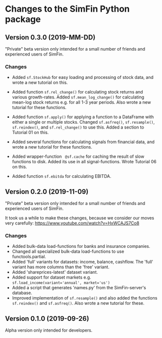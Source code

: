 # Changes to the SimFin Python package

## Version 0.3.0 (2019-MM-DD)

"Private" beta version only intended for a small number of friends and
experienced users of SimFin.

### Changes

-   Added `sf.StockHub` for easy loading and processing of stock data,
    and wrote a new tutorial on this.

-   Added function `sf.rel_change()` for calculating stock returns and
    various growth-rates. Added `sf.mean_log_change()` for calculating
    mean-log stock returns e.g. for all 1-3 year periods. Also wrote a
    new tutorial for these functions.

-   Added function `sf.apply()` for applying a function to a DataFrame
    with either a single or multiple stocks. Changed `sf.asfreq()`,
    `sf.resample()`, `sf.reindex()`, and `sf.rel_change()` to use this.
    Added a section to Tutorial 01 on this.

-   Added several functions for calculating signals from financial data,
    and wrote a new tutorial for these functions.
    
-   Added wrapper-function ` @sf.cache` for caching the result of slow
    functions to disk. Added its use in all signal-functions. Wrote
    Tutorial 06 on this.

-   Added function `sf.ebitda` for calculating EBITDA.


## Version 0.2.0 (2019-11-09)

"Private" beta version only intended for a small number of friends and
experienced users of SimFin.

It took us a while to make these changes, because we consider our moves
very carefully: https://www.youtube.com/watch?v=HxWCAJS7Co8

### Changes

-   Added bulk-data load-functions for banks and insurance companies.
-   Changed all specialized bulk-data load-functions to use functools.partial.
-   Added 'full' variants for datasets: income, balance, cashflow.
    The 'full' variant has more columns than the 'free' variant.
-   Added 'shareprices-latest' dataset variant.
-   Added support for dataset markets e.g. `sf.load_income(variant='annual', market='us')`
-   Added a script that generates 'names.py' from the SimFin-server's database.
-   Improved implementation of `sf.resample()` and also added the functions
    `sf.reindex()` and `sf.asfreq()`. Also wrote a new tutorial for these.


## Version 0.1.0 (2019-09-26)

Alpha version only intended for developers.
